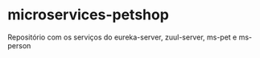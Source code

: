 # microservices-petshop
Repositório com os serviços do eureka-server, zuul-server, ms-pet e ms-person
